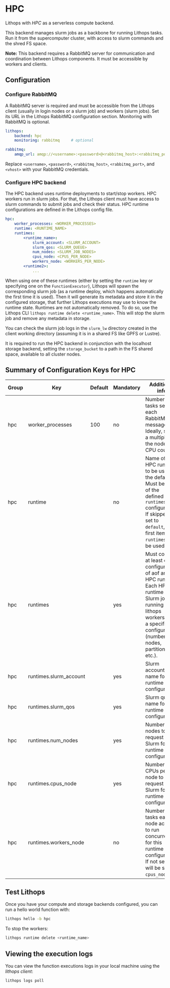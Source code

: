 # HPC

Lithops with *HPC* as a serverless compute backend.

This backend manages slurm jobs as a backbone for running Lithops tasks. Run it from the supercomputer cluster, with access to slurm commands and the shred FS space.

**Note:** This backend requires a RabbitMQ server for communication and coordination between Lithops components. It must be accessible by workers and clients.

## Configuration

### Configure RabbitMQ

A RabbitMQ server is required and must be accessible from the Lithops client (usually in login nodes or a slurm job) and workers (slurm jobs).
Set its URL in the Lithops RabbitMQ configuration section.
Monitoring with RabbitMQ is optional.

```yaml
lithops:
    backend: hpc
    monitoring: rabbitmq     # optional

rabbitmq:
    amqp_url: amqp://<username>:<password>@<rabbitmq_host>:<rabbitmq_port>/<vhost> 
```

Replace `<username>`, `<password>`, `<rabbitmq_host>`, `<rabbitmq_port>`, and `<vhost>` with your RabbitMQ credentials.

### Configure HPC backend

The HPC backend uses runtime deployments to start/stop workers.
HPC workers run in slurm jobs. For that, the Lithops client must have access to slurm commands to submit jobs and check their status.
HPC runtime configurations are defined in the Lithops config file.

```yaml
hpc:
    worker_processes: <WORKER_PROCESSES>
    runtime: <RUNTIME_NAME>
    runtimes:
        <runtime_name>:
            slurm_account: <SLURM_ACCOUNT>
            slurm_qos: <SLURM_QUEUE>
            num_nodes: <SLURM_JOB_NODES>
            cpus_node: <CPUS_PER_NODE>
            workers_node: <WORKERS_PER_NODE>
        <runtime2>:
            ...
```

When using one of these runtimes (either by setting the `runtime` key or specifying one on the `FunctionExecutor`), Lithops will spawn the corresponding slurm job (as a runtime deploy, which happens automatically the first time it is used).
Then it will generate its metadata and store it in the configured storage, that further Lithops executions may use to know the runtime state.
Runtimes are not automatically removed. To do so, use the Lithops CLI `lithops runtime delete <runtime_name>`. This will stop the slurm job and remove any metadata in storage.

You can check the slurm job logs in the `slurm_lw` directory created in the client working directory (assuming it is in a shared FS like GPFS or Lustre).

It is required to run the HPC backend in conjunction with the localhost storage backend, setting the `storage_bucket` to a path in the FS shared space, available to all cluster nodes.

## Summary of Configuration Keys for HPC

| Group | Key                 | Default | Mandatory | Additional info    |
|-------|---------------------|---------|-----------|--------------------|
| hpc   | worker_processes    | 100 | no  | Number of tasks sent in each RabbitMQ message. Ideally, set to a multiple of the node's CPU count. |
| hpc   | runtime             |     | no  | Name of the HPC runtime to be used as the default. Must be one of the defined in the `runtimes` configuration. If skipped, or set to `default`, the first item in `runtimes` will be used. |
| hpc   | runtimes            |     | yes | Must contain at least one configuration of aof an HPC runtime. Each HPC runtime is a Slurm job running lithops workers with a specific configuration (number of nodes, partition, etc.). |
| hpc   | runtimes.slurm_account |     | yes | Slurm account name for this runtime configuration. |
| hpc   | runtimes.slurm_qos |     | yes | Slurm queue name for this runtime configuration. |
| hpc   | runtimes.num_nodes |     | yes | Number of nodes to request to Slurm for this runtime configuration. |
| hpc   | runtimes.cpus_node |     | yes | Number of CPUs per node to request to Slurm for this runtime configuration. |
| hpc   | runtimes.workers_node |     | no | Number of tasks each node accepts to run concurrently for this runtime configuration. If not set, this will be set to `cpus_node`. |


## Test Lithops
Once you have your compute and storage backends configured, you can run a hello world function with:

```bash
lithops hello -b hpc
```

To stop the workers:
```bash
lithops runtime delete <runtime_name>
```

## Viewing the execution logs

You can view the function executions logs in your local machine using the *lithops client*:

```bash
lithops logs poll
```
